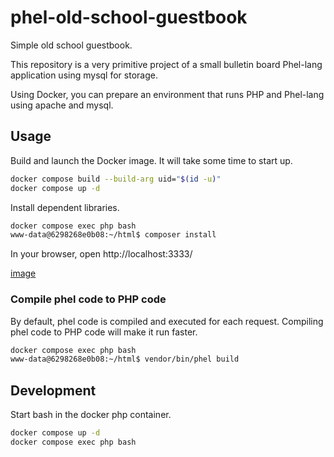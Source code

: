# phel-old-school-guestbook

Simple old school guestbook.

This repository is a very primitive project of a small bulletin board Phel-lang application using mysql for storage.

Using Docker, you can prepare an environment that runs PHP and Phel-lang using apache and mysql.

## Usage

Build and launch the Docker image.
It will take some time to start up.

```bash
docker compose build --build-arg uid="$(id -u)"
docker compose up -d
```

Install dependent libraries.

```bash
docker compose exec php bash
www-data@6298268e0b08:~/html$ composer install

```

In your browser, open http://localhost:3333/

[image](image.jpg)

### Compile phel code to PHP code

By default, phel code is compiled and executed for each request. Compiling phel code to PHP code will make it run faster.

```bash
docker compose exec php bash
www-data@6298268e0b08:~/html$ vendor/bin/phel build
```


## Development

Start bash in the docker php container.

```bash
docker compose up -d
docker compose exec php bash
```

